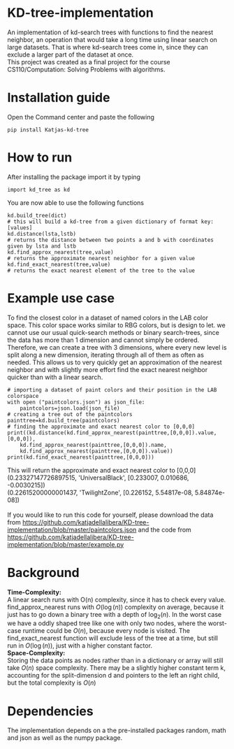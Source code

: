 # KD-tree-implementation
An implementation of kd-search trees with functions to find the nearest neighbor, an operation that would take a long time using linear search on large datasets. That is where kd-search trees come in, since they can exclude a larger part of the dataset at once.<br>
This project was created as a final project for the course CS110/Computation: Solving Problems with algorithms.

# Installation guide
Open the Command center and paste the following<br>
```
pip install Katjas-kd-tree
```
# How to run
After installing the package import it by typing<br>
```
import kd_tree as kd
```
You are now able to use the following functions<br>
```
kd.build_tree(dict)
# this will build a kd-tree from a given dictionary of format key:[values]
kd.distance(lsta,lstb)
# returns the distance between two points a and b with coordinates given by lsta and lstb
kd.find_approx_nearest(tree,value)
# returns the approximate nearest neighbor for a given value
kd.find_exact_nearest(tree,value)
# returns the exact nearest element of the tree to the value
```
# Example use case
To find the closest color in a dataset of named colors in the LAB color space. This color space works similar to RBG colors, but is design to let. we cannot use our usual quick-search methods or binary search-trees, since the data has more than 1 dimension and cannot simply be ordered. Therefore, we can create a tree with 3 dimensions, where every new level is split along a new dimension, iterating through all of them as often as needed. This allows us to very quickly get an approximation of the nearest neighbor and with slightly more effort find the exact nearest neighbor quicker than with a linear search.<br>
```
# importing a dataset of paint colors and their position in the LAB colorspace
with open ("paintcolors.json") as json_file:
    paintcolors=json.load(json_file)
# creating a tree out of the paintcolors
painttree=kd.build_tree(paintcolors)
# finding the approximate and exact nearest color to [0,0,0]
print((kd.distance(kd.find_approx_nearest(painttree,[0,0,0]).value,[0,0,0]),
    kd.find_approx_nearest(painttree,[0,0,0]).name,
    kd.find_approx_nearest(painttree,[0,0,0]).value))
print(kd.find_exact_nearest(painttree,[0,0,0]))
```
This will return the approximate and exact nearest color to [0,0,0]<br>
(0.23327147726897515, 'UniversalBlack', [0.233007, 0.010686, -0.0030215])<br>
(0.22615200000001437, 'TwilightZone', [0.226152, 5.54817e-08, 5.84874e-08])<br>
<br>
If you would like to run this code for yourself, please download the data from https://github.com/katjadellalibera/KD-tree-implementation/blob/master/paintcolors.json and the code from https://github.com/katjadellalibera/KD-tree-implementation/blob/master/example.py
# Background
**Time-Complexity:**<br>
A linear search runs with O(n) complexity, since it has to check every value. find_approx_nearest runs with $O(\log(n))$ complexity on average, because it just has to go down a binary tree with a depth of $\log_2(n)$. In the worst case we have a oddly shaped tree like one with only two nodes, where the worst-case runtime could be $O(n)$, because every node is visited. The find_exact_nearest function will exclude less of the tree at a time, but still run in $O(\log(n))$, just with a higher constant factor.<br>
**Space-Complexity:**<br>
Storing the data points as nodes rather than in a dictionary or array will still take $O(n)$ space complexity. There may be a slightly higher constant term k, accounting for the split-dimension d and pointers to the left an right child, but the total complexity is $O(n)$
# Dependencies
The implementation depends on a the pre-installed packages random, math and json as well as the numpy package.
